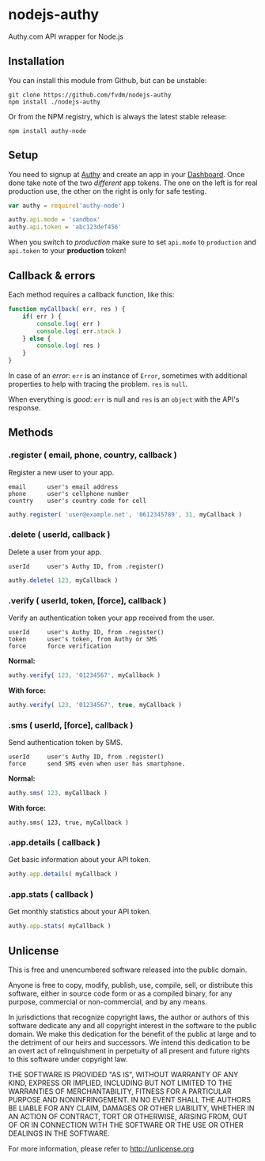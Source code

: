 nodejs-authy
============

Authy.com API wrapper for Node.js


Installation
------------

You can install this module from Github, but can be unstable:

	git clone https://github.com/fvdm/nodejs-authy
	npm install ./nodejs-authy

Or from the NPM registry, which is always the latest stable release:

	npm install authy-node


Setup
-----

You need to signup at [Authy](http://authy.com/) and create an app in your [Dashboard](https://dashboard.authy.com/).
Once done take note of the two *different* app tokens. The one on the left is for real production use, the other on the right is only for safe testing.

```js
var authy = require('authy-node')

authy.api.mode = 'sandbox'
authy.api.token = 'abc123def456'
```

When you switch to *production* make sure to set `api.mode` to `production` and `api.token` to your **production** token!


Callback & errors
-----------------

Each method requires a callback function, like this:

```js
function myCallback( err, res ) {
	if( err ) {
		console.log( err )
		console.log( err.stack )
	} else {
		console.log( res )
	}
}
```

In case of an *error*: `err` is an instance of `Error`, sometimes with additional properties to help with tracing the problem. `res` is `null`.

When everything is *good*: `err` is null and `res` is an `object` with the API's response.


Methods
-------

### .register ( email, phone, country, callback )
	
Register a new user to your app.

	email      user's email address
	phone      user's cellphone number
	country    user's country code for cell

```js
authy.register( 'user@example.net', '0612345789', 31, myCallback )
```


### .delete ( userId, callback )

Delete a user from your app.

	userId     user's Authy ID, from .register()

```js
authy.delete( 123, myCallback )
```


### .verify ( userId, token, [force], callback )

Verify an authentication token your app received from the user.

	userId     user's Authy ID, from .register()
	token      user's token, from Authy or SMS
	force      force verification

**Normal:**

```js
authy.verify( 123, '01234567', myCallback )
```

**With force:**

```js
authy.verify( 123, '01234567', true, myCallback )
```


### .sms ( userId, [force], callback )

Send authentication token by SMS.

	userId     user's Authy ID, from .register()
	force      send SMS even when user has smartphone.

**Normal:**

```js
authy.sms( 123, myCallback )
```

**With force:**

```ja
authy.sms( 123, true, myCallback )
```


### .app.details ( callback )

Get basic information about your API token.

```js
authy.app.details( myCallback )
```


### .app.stats ( callback )

Get monthly statistics about your API token.

```js
authy.app.stats( myCallback )
```


Unlicense
---------

This is free and unencumbered software released into the public domain.

Anyone is free to copy, modify, publish, use, compile, sell, or
distribute this software, either in source code form or as a compiled
binary, for any purpose, commercial or non-commercial, and by any
means.

In jurisdictions that recognize copyright laws, the author or authors
of this software dedicate any and all copyright interest in the
software to the public domain. We make this dedication for the benefit
of the public at large and to the detriment of our heirs and
successors. We intend this dedication to be an overt act of
relinquishment in perpetuity of all present and future rights to this
software under copyright law.

THE SOFTWARE IS PROVIDED "AS IS", WITHOUT WARRANTY OF ANY KIND,
EXPRESS OR IMPLIED, INCLUDING BUT NOT LIMITED TO THE WARRANTIES OF
MERCHANTABILITY, FITNESS FOR A PARTICULAR PURPOSE AND NONINFRINGEMENT.
IN NO EVENT SHALL THE AUTHORS BE LIABLE FOR ANY CLAIM, DAMAGES OR
OTHER LIABILITY, WHETHER IN AN ACTION OF CONTRACT, TORT OR OTHERWISE,
ARISING FROM, OUT OF OR IN CONNECTION WITH THE SOFTWARE OR THE USE OR
OTHER DEALINGS IN THE SOFTWARE.

For more information, please refer to <http://unlicense.org>

